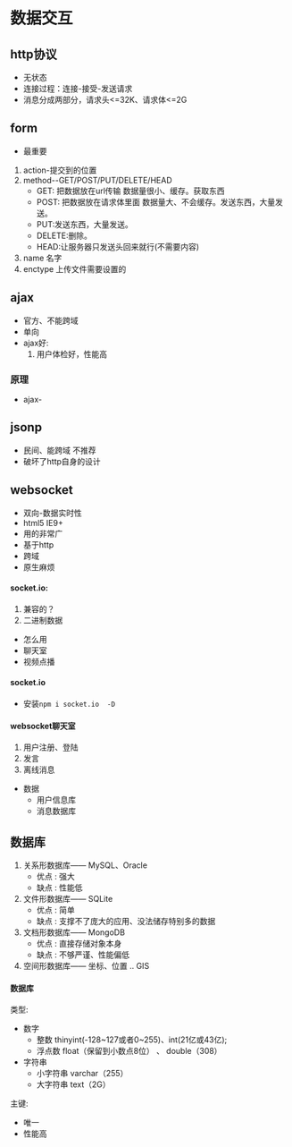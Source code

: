 # 数据交互
 
## http协议
 - 无状态
 - 连接过程：连接-接受-发送请求
 - 消息分成两部分，请求头<=32K、请求体<=2G
     
## form
  - 最重要
  1. action-提交到的位置
  2. method--GET/POST/PUT/DELETE/HEAD
     - GET:  把数据放在url传输     数据量很小、缓存。获取东西
     - POST: 把数据放在请求体里面  数据量大、不会缓存。发送东西，大量发送。
     - PUT:发送东西，大量发送。
     - DELETE:删除。
     - HEAD:让服务器只发送头回来就行(不需要内容)
  3. name 名字
  4. enctype 上传文件需要设置的


## ajax
  - 官方、不能跨域
  - 单向
  - ajax好:
    1. 用户体检好，性能高
  ### 原理
   - ajax-
## jsonp
  - 民间、能跨域 不推荐
  - 破坏了http自身的设计
## websocket 
  - 双向-数据实时性
  - html5 IE9+ 
  - 用的非常广
  - 基于http
  - 跨域
  - 原生麻烦
  #### socket.io:
  1. 兼容的？
  2. 二进制数据
  - 怎么用
  - 聊天室
  - 视频点播
  #### socket.io
  - 安装`npm i socket.io  -D`
  #### websocket聊天室
   1. 用户注册、登陆
   2. 发言 
   3. 离线消息
   - 数据
     - 用户信息库
     - 消息数据库

 ##  数据库   
 1. 关系形数据库—— MySQL、Oracle
    - 优点 : 强大
    - 缺点 : 性能低
 2. 文件形数据库—— SQLite
    - 优点 : 简单
    - 缺点 : 支撑不了庞大的应用、没法储存特别多的数据
 3. 文档形数据库—— MongoDB
    - 优点 : 直接存储对象本身
    - 缺点 : 不够严谨、性能偏低
 4. 空间形数据库—— 坐标、位置 .. GIS
 
 #### 数据库
 
 类型:
  - 数字 
     - 整数 thinyint(-128~127或者0~255)、int(21亿或43亿);
     - 浮点数 float（保留到小数点8位） 、 double（308）
  - 字符串
     - 小字符串 varchar（255）
     - 大字符串 text（2G）

 主键:

  - 唯一
  - 性能高

